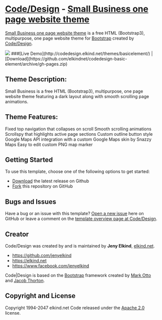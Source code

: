# [Code/Design](http://http://codedesign.elkind.net/) - [Small Business one page website theme](http://codedesign.elkind.net/themes/basicelement/)


[Small Business one page website theme](http://codedesign.elkind.net/themes/basicelement/) is a free HTML (Bootstrap3), multipurpose, one page website theme for [Bootstrap](http://getbootstrap.com/) created by [Code/Design](http://http://codedesign.elkind.net/).

<img src="https://raw.githubusercontent.com/elkindnet/codedesign-basic-element/gh-pages/screenshot.jpg">
###[Live Demo](http://codedesign.elkind.net/themes/basicelement/)   |   [Download](https://github.com/elkindnet/codedesign-basic-element/archive/gh-pages.zip)

## Theme Description:

Small Business is a free HTML (Bootstrap3), multipurpose, one page website theme featuring a dark layout along with smooth scrolling page animations.

## Theme Features:

Fixed top navigation that collapses on scroll
Smooth scrolling animations
Scrollspy that highlights active page sections
Custom outline button style
Google Maps API integration with a custom Google Maps skin by Snazzy Maps
Easy to edit custom PNG map marker


## Getting Started

To use this template, choose one of the following options to get started:
* [Download](https://github.com/elkindnet/codedesign-basic-element/archive/gh-pages.zip) the latest release on Github
* [Fork](https://github.com/elkindnet/codedesign-basic-element/fork) this repository on GitHub


## Bugs and Issues

Have a bug or an issue with this template? [Open a new issue](https://github.com/elkindnet/codedesign-basic-element/issues) here on GitHub or leave a comment on the [template overview page at Code/Design](http://codedesign.elkind.net/themes/basicelement/).


## Creator

Code/Design was created by and is maintained by **Jeny Elkind**, [elkind.net](http://elkind.net/).

* https://github.com/jenyelkind
* https://elkind.net
* https://www.facebook.com/jenyelkind

Code|Design is based on the [Bootstrap](http://getbootstrap.com/) framework created by [Mark Otto](https://twitter.com/mdo) and [Jacob Thorton](https://twitter.com/fat).


## Copyright and License

Copyright 1994-2047 elkind.net Code released under the [Apache 2.0](https://github.com/elkindnet/codedesign-basic-element/blob/gh-pages/LICENSE) license.